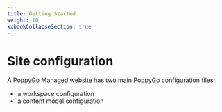 ```yaml
---
title: Getting Started
weight: 10
xxbookCollapseSection: true
---
```


# Site configuration

A PoppyGo Managed website has two main PoppyGo configuration files:

- a workspace configuration
- a content model configuration
